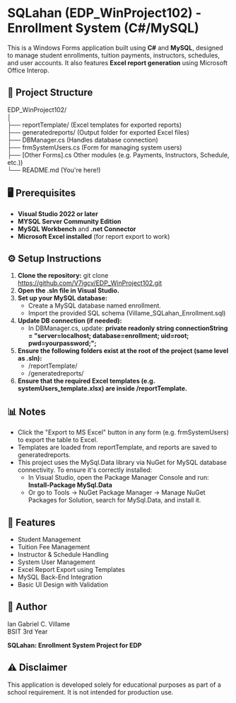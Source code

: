 # SQLahan (EDP_WinProject102) - Enrollment System (C#/MySQL)

This is a Windows Forms application built using **C#** and **MySQL**, designed to manage student enrollments, tuition payments, instructors, schedules, and user accounts. It also features **Excel report generation** using Microsoft Office Interop.

## 📁 Project Structure
EDP_WinProject102/  
│  
├── reportTemplate/ (Excel templates for exported reports)  
├── generatedreports/ (Output folder for exported Excel files)  
├── DBManager.cs (Handles database connection)  
├── frmSystemUsers.cs (Form for managing system users)  
├── [Other Forms].cs Other modules (e.g. Payments, Instructors, Schedule, etc.))  
└── README.md (You're here!)

## 🖥️ Prerequisites

- **Visual Studio 2022 or later**
- **MYSQL Server Community Edition**
- **MySQL Workbench** and **.net Connector**
- **Microsoft Excel installed** (for report export to work)

## ⚙️ Setup Instructions

1. **Clone the repository:**
   git clone https://github.com/V7igcv/EDP_WinProject102.git
2. **Open the .sln file in Visual Studio.**
3. **Set up your MySQL database:**
   - Create a MySQL database named enrollment.
   - Import the provided SQL schema (Villame_SQLahan_Enrollment.sql)
4. **Update DB connection (if needed):**
   - In DBManager.cs, update:
     **private readonly string connectionString = "server=localhost; database=enrollment; uid=root; pwd=yourpassword;";**
5. **Ensure the following folders exist at the root of the project (same level as .sln):**
   - /reportTemplate/
   - /generatedreports/
6. **Ensure that the required Excel templates (e.g. systemUsers_template.xlsx) are inside /reportTemplate.**

## 📊 Notes  

- Click the "Export to MS Excel" button in any form (e.g. frmSystemUsers) to export the table to Excel.
- Templates are loaded from reportTemplate, and reports are saved to generatedreports.
- This project uses the MySql.Data library via NuGet for MySQL database connectivity. To ensure it's correctly installed:
  - In Visual Studio, open the Package Manager Console and run: **Install-Package MySql.Data**
  - Or go to Tools → NuGet Package Manager → Manage NuGet Packages for Solution, search for MySql.Data, and install it.

## 🧪 Features  

- Student Management
- Tuition Fee Management
- Instructor & Schedule Handling
- System User Management
- Excel Report Export using Templates
- MySQL Back-End Integration
- Basic UI Design with Validation

## 🙋 Author
Ian Gabriel C. Villame  
BSIT 3rd Year  

**SQLahan: Enrollment System Project for EDP**  

## ⚠️ Disclaimer
This application is developed solely for educational purposes as part of a school requirement. It is not intended for production use.

